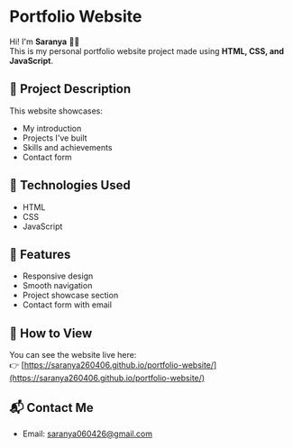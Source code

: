 # Portfolio Website

Hi! I'm **Saranya** 👩‍💻  
This is my personal portfolio website project made using **HTML, CSS, and JavaScript**.

## 📂 Project Description
This website showcases:
- My introduction
- Projects I've built
- Skills and achievements
- Contact form

## 🚀 Technologies Used
- HTML
- CSS
- JavaScript

## 🔧 Features
- Responsive design
- Smooth navigation
- Project showcase section
- Contact form with email

## 📁 How to View
You can see the website live here:  
👉 [https://saranya260406.github.io/portfolio-website/](https://saranya260406.github.io/portfolio-website/)

## 📬 Contact Me
- Email: saranya060426@gmail.com
